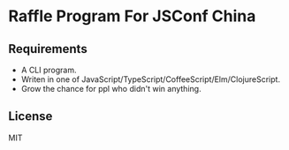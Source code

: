 # Raffle Program For JSConf China


## Requirements

* A CLI program.
* Writen in one of JavaScript/TypeScript/CoffeeScript/Elm/ClojureScript.
* Grow the chance for ppl who didn't win anything.

## License
MIT
